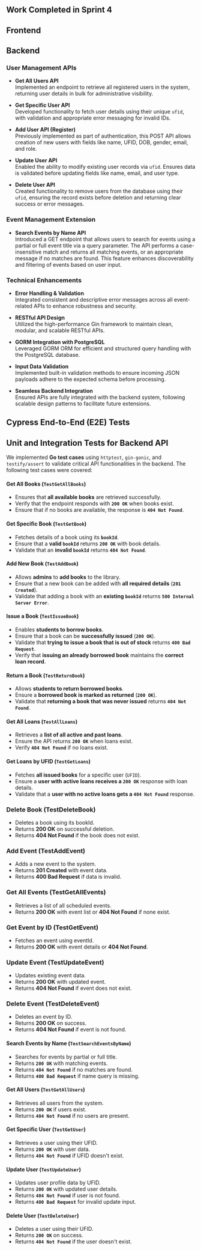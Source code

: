 ## Work Completed in Sprint 4

## Frontend

## Backend
### User Management APIs

- **Get All Users API**  
  Implemented an endpoint to retrieve all registered users in the system, returning user details in bulk for administrative visibility.

- **Get Specific User API**  
  Developed functionality to fetch user details using their unique `ufid`, with validation and appropriate error messaging for invalid IDs.

- **Add User API (Register)**  
  Previously implemented as part of authentication, this POST API allows creation of new users with fields like name, UFID, DOB, gender, email, and role.

- **Update User API**  
  Enabled the ability to modify existing user records via `ufid`. Ensures data is validated before updating fields like name, email, and user type.

- **Delete User API**  
  Created functionality to remove users from the database using their `ufid`, ensuring the record exists before deletion and returning clear success or error messages.
  
### Event Management Extension

- **Search Events by Name API**  
  Introduced a GET endpoint that allows users to search for events using a partial or full event title via a query parameter. The API performs a case-insensitive match and returns all matching events, or an appropriate message if no matches are found. This feature enhances discoverability and filtering of events based on user input.

### Technical Enhancements  

- **Error Handling & Validation**  
  Integrated consistent and descriptive error messages across all event-related APIs to enhance robustness and security.  

- **RESTful API Design**  
  Utilized the high-performance Gin framework to maintain clean, modular, and scalable RESTful APIs.  

- **GORM Integration with PostgreSQL**  
  Leveraged GORM ORM for efficient and structured query handling with the PostgreSQL database.  

- **Input Data Validation**  
  Implemented built-in validation methods to ensure incoming JSON payloads adhere to the expected schema before processing.  

- **Seamless Backend Integration**  
  Ensured APIs are fully integrated with the backend system, following scalable design patterns to facilitate future extensions.

## Cypress End-to-End (E2E) Tests




## **Unit and Integration Tests for Backend API**
We implemented **Go test cases** using `httptest`, `gin-gonic`, and `testify/assert` to validate critical API functionalities in the backend. The following test cases were covered:

#### **Get All Books (`TestGetAllBooks`)**
- Ensures that **all available books** are retrieved successfully.  
- Verify that the endpoint responds with **`200 OK`** when books exist.
- Ensure that if no books are available, the response is **`404 Not Found`**.

#### **Get Specific Book (`TestGetBook`)**
- Fetches details of a book using its **`bookId`**.
- Ensure that a **valid `bookId`** returns **`200 OK`** with book details.
- Validate that an **invalid `bookId`** returns **`404 Not Found`**.

#### **Add New Book (`TestAddBook`)**
- Allows **admins** to **add books** to the library.  
- Ensure that a new book can be added with **all required details** (**`201 Created`**).
- Validate that adding a book with an **existing `bookId`** returns **`500 Internal Server Error`**.

#### **Issue a Book (`TestIssueBook`)**
- Enables **students to borrow books**.  
- Ensure that a book can be **successfully issued** (**`200 OK`**).
- Validate that **trying to issue a book that is out of stock** returns **`400 Bad Request`**.
- Verify that **issuing an already borrowed book** maintains the **correct loan record**.

#### **Return a Book (`TestReturnBook`)**
- Allows **students to return borrowed books**.  
- Ensure a **borrowed book is marked as returned** (**`200 OK`**).
- Validate that **returning a book that was never issued** returns **`404 Not Found`**.

#### **Get All Loans (`TestAllLoans`)**
- Retrieves a **list of all active and past loans**.  
- Ensure the API returns **`200 OK`** when loans exist.
- Verify **`404 Not Found`** if no loans exist.

#### **Get Loans by UFID (`TestGetLoans`)**
- Fetches **all issued books** for a specific user (`UFID`).  
- Ensure a **user with active loans receives a `200 OK`** response with loan details.
- Validate that a **user with no active loans gets a `404 Not Found`** response.

### **Delete Book (TestDeleteBook)**
- Deletes a book using its bookId.
- Returns **200 OK** on successful deletion.
- Returns **404 Not Found** if the book does not exist.
  
### **Add Event (TestAddEvent)**
- Adds a new event to the system.
- Returns **201 Created** with event data.
- Returns **400 Bad Request** if data is invalid.

### **Get All Events (TestGetAllEvents)**
- Retrieves a list of all scheduled events.
- Returns **200 OK** with event list or **404 Not Found** if none exist.

### **Get Event by ID (TestGetEvent)**
- Fetches an event using eventId.
- Returns **200 OK** with event details or **404 Not Found**.

### **Update Event (TestUpdateEvent)**
- Updates existing event data.
- Returns **200 OK** with updated event.
- Returns **404 Not Found** if event does not exist.

### **Delete Event (TestDeleteEvent)**
- Deletes an event by ID.
- Returns **200 OK** on success.
- Returns **404 Not Found** if event is not found.

#### **Search Events by Name (`TestSearchEventsByName`)**
- Searches for events by partial or full title.
- Returns **`200 OK`** with matching events.
- Returns **`404 Not Found`** if no matches are found.
- Returns **`400 Bad Request`** if name query is missing.

#### **Get All Users (`TestGetAllUsers`)**
- Retrieves all users from the system.
- Returns **`200 OK`** if users exist.
- Returns **`404 Not Found`** if no users are present.

#### **Get Specific User (`TestGetUser`)**
- Retrieves a user using their UFID.
- Returns **`200 OK`** with user data.
- Returns **`404 Not Found`** if UFID doesn't exist.

#### **Update User (`TestUpdateUser`)**
- Updates user profile data by UFID.
- Returns **`200 OK`** with updated user details.
- Returns **`404 Not Found`** if user is not found.
- Returns **`400 Bad Request`** for invalid update input.

#### **Delete User (`TestDeleteUser`)**
- Deletes a user using their UFID.
- Returns **`200 OK`** on success.
- Returns **`404 Not Found`** if the user doesn't exist.

